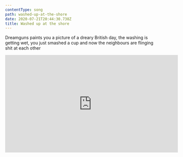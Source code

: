 ```yaml
---
contentType: song
path: washed-up-at-the-shore
date: 2020-07-21T20:44:30.738Z
title: Washed up at the shore
---
```

Dreamguns paints you a picture of a dreary British day, the washing is getting wet, you just smashed a cup and now the neighbours are flinging shit at each other

<iframe width="560" height="315" src="https://www.youtube.com/embed/lwKCbUpf5iU" title="YouTube video player" frameborder="0" allow="accelerometer; autoplay; clipboard-write; encrypted-media; gyroscope; picture-in-picture" allowfullscreen></iframe>